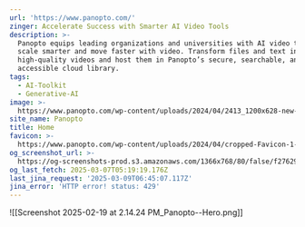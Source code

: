 ```yaml
---
url: 'https://www.panopto.com/'
zinger: Accelerate Success with Smarter AI Video Tools
description: >-
  Panopto equips leading organizations and universities with AI video tools to
  scale smarter and move faster with video. Transform files and text into
  high-quality videos and host them in Panopto’s secure, searchable, and
  accessible cloud library.
tags:
  - AI-Toolkit
  - Generative-AI
image: >-
  https://www.panopto.com/wp-content/uploads/2024/04/2413_1200x628-new-services-3.png
site_name: Panopto
title: Home
favicon: >-
  https://www.panopto.com/wp-content/uploads/2024/04/cropped-Favicon-1-192x192.png
og_screenshot_url: >-
  https://og-screenshots-prod.s3.amazonaws.com/1366x768/80/false/f27629f55f7a701d25c9635386b860d1daa2c1881c6bbb40ed18913881768a7f.jpeg
og_last_fetch: 2025-03-07T05:19:19.176Z
last_jina_request: '2025-03-09T06:45:07.117Z'
jina_error: 'HTTP error! status: 429'
---
```

![[Screenshot 2025-02-19 at 2.14.24 PM_Panopto--Hero.png]]
